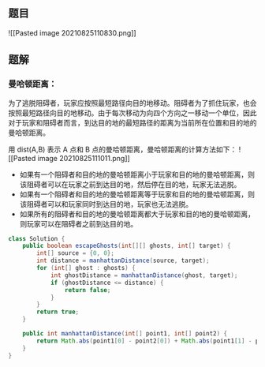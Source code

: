 ## 题目
![[Pasted image 20210825110830.png]]
## 题解
### 曼哈顿距离：
为了逃脱阻碍者，玩家应按照最短路径向目的地移动。阻碍者为了抓住玩家，也会按照最短路径向目的地移动。由于每次移动为向四个方向之一移动一个单位，因此对于玩家和阻碍者而言，到达目的地的最短路径的距离为当前所在位置和目的地的曼哈顿距离。

用 dist(A,B) 表示 A 点和 B 点的曼哈顿距离，曼哈顿距离的计算方法如下：
![[Pasted image 20210825111011.png]]
- 如果有一个阻碍者和目的地的曼哈顿距离小于玩家和目的地的曼哈顿距离，则该阻碍者可以在玩家之前到达目的地，然后停在目的地，玩家无法逃脱。
- 如果有一个阻碍者和目的地的曼哈顿距离等于玩家和目的地的曼哈顿距离，则该阻碍者可以和玩家同时到达目的地，玩家也无法逃脱。
- 如果所有的阻碍者和目的地的曼哈顿距离都大于玩家和目的地的曼哈顿距离，则玩家可以在阻碍者之前到达目的地。
```java
class Solution {
    public boolean escapeGhosts(int[][] ghosts, int[] target) {
        int[] source = {0, 0};
        int distance = manhattanDistance(source, target);
        for (int[] ghost : ghosts) {
            int ghostDistance = manhattanDistance(ghost, target);
            if (ghostDistance <= distance) {
                return false;
            }
        }
        return true;
    }

    public int manhattanDistance(int[] point1, int[] point2) {
        return Math.abs(point1[0] - point2[0]) + Math.abs(point1[1] - point2[1]);
    }
}
```